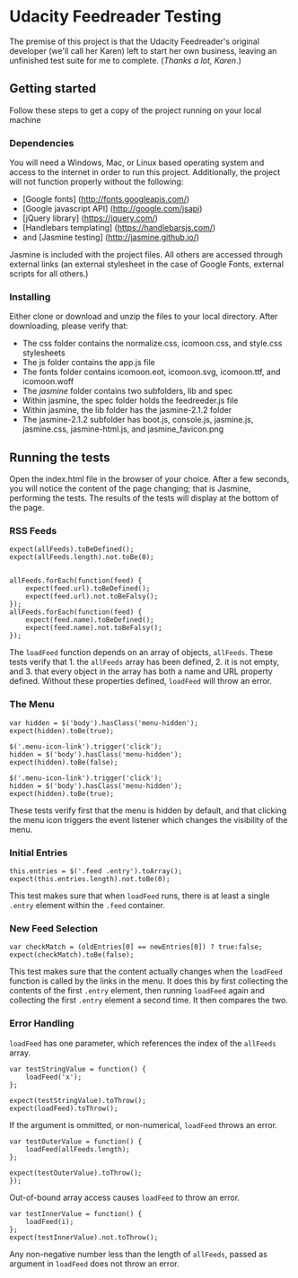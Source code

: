 # Udacity Feedreader Testing

The premise of this project is that the Udacity Feedreader's original developer (we'll call her Karen) left to start her own business, leaving an unfinished test suite for me to complete. (_Thanks a lot, Karen_.)


## Getting started

Follow these steps to get a copy of the project running on your local machine


### Dependencies

You will need a Windows, Mac, or Linux based operating system and access to the internet in order to run this project.
Additionally, the project will not function properly without the following:

* [Google fonts] (http://fonts.googleapis.com/)
* [Google javascript API] (http://google.com/jsapi)
* [jQuery library] (https://jquery.com/)
* [Handlebars templating] (https://handlebarsjs.com/)
* and [Jasmine testing] (http://jasmine.github.io/)

 Jasmine is included with the project files. All others are accessed through external links (an external stylesheet in the case of Google Fonts, external scripts for all others.)


### Installing

Either clone or download and unzip the files to your local directory. After downloading, please verify that:

* The css folder contains the normalize.css, icomoon.css, and style.css stylesheets
* The js folder contains the app.js file
* The fonts folder contains icomoon.eot, icomoon.svg, icomoon.ttf, and icomoon.woff
* The _jasmine_ folder contains two subfolders, lib and spec
* Within jasmine, the spec folder holds the feedreeder.js file
* Within jasmine, the lib folder has the jasmine-2.1.2 folder
* The jasmine-2.1.2 subfolder has boot.js, console.js, jasmine.js, jasmine.css, jasmine-html.js, and jasmine_favicon.png


## Running the tests

Open the index.html file in the browser of your choice. After a few seconds, you will notice the content of the page changing; that is Jasmine, performing the tests. The results of the tests will display at the bottom of the page.


### RSS Feeds

```
expect(allFeeds).toBeDefined();
expect(allFeeds.length).not.toBe(0);


allFeeds.forEach(function(feed) {
    expect(feed.url).toBeDefined();
    expect(feed.url).not.toBeFalsy();
});
allFeeds.forEach(function(feed) {
    expect(feed.name).toBeDefined();
    expect(feed.name).not.toBeFalsy();
});
```
The `loadFeed` function depends on an array of objects, `allFeeds`. These tests verify that 1. the `allFeeds` array has been defined, 2. it is not empty, and 3. that every object in the array has both a name and URL property defined. Without these properties defined, `loadFeed` will throw an error.


### The Menu

```
var hidden = $('body').hasClass('menu-hidden');
expect(hidden).toBe(true);

$('.menu-icon-link').trigger('click');
hidden = $('body').hasClass('menu-hidden');
expect(hidden).toBe(false);

$('.menu-icon-link').trigger('click');
hidden = $('body').hasClass('menu-hidden');
expect(hidden).toBe(true);
```
These tests verify first that the menu is hidden by default, and that clicking the menu icon triggers the event listener which changes the visibility of the menu.


### Initial Entries

```
this.entries = $('.feed .entry').toArray();
expect(this.entries.length).not.toBe(0);
```
This test makes sure that when `loadFeed` runs, there is at least a single `.entry` element within the `.feed` container.

### New Feed Selection

```
var checkMatch = (oldEntries[0] == newEntries[0]) ? true:false;
expect(checkMatch).toBe(false);
```
This test makes sure that the content actually changes when the `loadFeed` function is called by the links in the menu. It does this by first collecting the contents of the first `.entry` element, then running `loadFeed` again and collecting the first `.entry` element a second time. It then compares the two.

### Error Handling

`loadFeed` has one parameter, which references the index of the `allFeeds` array.


```
var testStringValue = function() {
    loadFeed('x');
};

expect(testStringValue).toThrow();
expect(loadFeed).toThrow();
```
If the argument is ommitted, or non-numerical, `loadFeed` throws an error.


```
var testOuterValue = function() {
    loadFeed(allFeeds.length);
};

expect(testOuterValue).toThrow();
});
```
Out-of-bound array access causes `loadFeed` to throw an error.


```
var testInnerValue = function() {
    loadFeed(i);
};
expect(testInnerValue).not.toThrow();
```
Any non-negative number less than the length of `allFeeds`, passed as argument in `loadFeed` does not throw an error.
